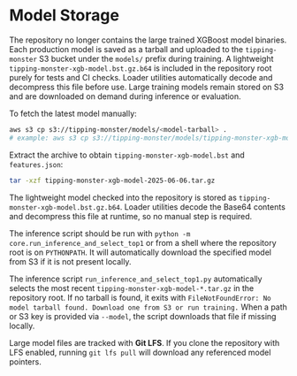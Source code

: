 # Model Storage

The repository no longer contains the large trained XGBoost model binaries. Each
production model is saved as a tarball and uploaded to the
`tipping-monster` S3 bucket under the `models/` prefix during training. A
lightweight `tipping-monster-xgb-model.bst.gz.b64` is included in the repository
root purely for tests and CI checks. Loader utilities automatically decode and
decompress this file before use. Large training models remain stored on S3 and
are downloaded on demand during inference or evaluation.

To fetch the latest model manually:

```bash
aws s3 cp s3://tipping-monster/models/<model-tarball> .
# example: aws s3 cp s3://tipping-monster/models/tipping-monster-xgb-model-2025-06-06.tar.gz .
```

Extract the archive to obtain `tipping-monster-xgb-model.bst` and
`features.json`:

```bash
tar -xzf tipping-monster-xgb-model-2025-06-06.tar.gz
```

The lightweight model checked into the repository is stored as
`tipping-monster-xgb-model.bst.gz.b64`. Loader utilities decode the Base64
contents and decompress this file at runtime, so no manual step is required.

The inference script should be run with `python -m core.run_inference_and_select_top1`
or from a shell where the repository root is on `PYTHONPATH`. It will automatically
download the specified model from S3 if it is not present locally.

The inference script `run_inference_and_select_top1.py` automatically selects
the most recent `tipping-monster-xgb-model-*.tar.gz` in the repository root. If
no tarball is found, it exits with `FileNotFoundError: No model tarball found.
Download one from S3 or run training.` When a path or S3 key is provided via
`--model`, the script downloads that file if missing locally.


Large model files are tracked with **Git LFS**. If you clone the repository with
LFS enabled, running `git lfs pull` will download any referenced model pointers.
